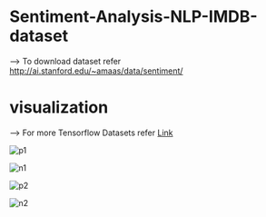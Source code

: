 # Sentiment-Analysis-NLP-IMDB-dataset

--> To download dataset refer http://ai.stanford.edu/~amaas/data/sentiment/

# visualization


--> For more Tensorflow Datasets refer [Link](https://github.com/tensorflow/datasets/tree/master/docs/catalog)

![p1](https://user-images.githubusercontent.com/63925819/130028991-81999fcd-2267-404e-ab79-a53e7388c6e4.png)

![n1](https://user-images.githubusercontent.com/63925819/130029005-06c62af6-4885-440a-8ace-f6d37fe47f35.png)

![p2](https://user-images.githubusercontent.com/63925819/130029019-15f73ea5-dc85-4a45-8a73-9f28ea328f12.png)

![n2](https://user-images.githubusercontent.com/63925819/130029023-d8fe017d-ce8b-496f-979a-82e887a772dd.png)
